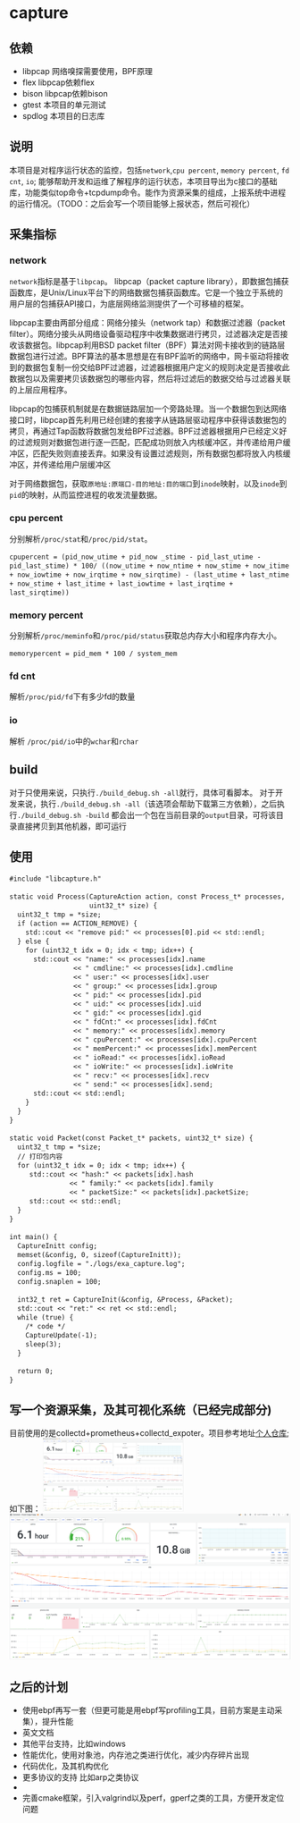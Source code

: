 # capture
## 依赖
* libpcap 网络嗅探需要使用，BPF原理
* flex libpcap依赖flex
* bison libpcap依赖bison
* gtest 本项目的单元测试
* spdlog 本项目的日志库

## 说明
本项目是对程序运行状态的监控，包括`network`,`cpu percent`, `memory percent`, `fd cnt`, `io`; 能够帮助开发和运维了解程序的运行状态，本项目导出为c接口的基础库，功能类似top命令+tcpdump命令。能作为资源采集的组成，上报系统中进程的运行情况。（TODO：之后会写一个项目能够上报状态，然后可视化）

## 采集指标
### network
`network`指标是基于`libpcap`。
libpcap（packet capture library），即数据包捕获函数库，是Unix/Linux平台下的网络数据包捕获函数库。它是一个独立于系统的用户层的包捕获API接口，为底层网络监测提供了一个可移植的框架。

libpcap主要由两部分组成：网络分接头（network tap）和数据过滤器（packet filter）。网络分接头从网络设备驱动程序中收集数据进行拷贝，过滤器决定是否接收该数据包。libpcap利用BSD packet filter（BPF）算法对网卡接收到的链路层数据包进行过滤。BPF算法的基本思想是在有BPF监听的网络中，网卡驱动将接收到的数据包复制一份交给BPF过滤器，过滤器根据用户定义的规则决定是否接收此数据包以及需要拷贝该数据包的哪些内容，然后将过滤后的数据交给与过滤器关联的上层应用程序。

libpcap的包捕获机制就是在数据链路层加一个旁路处理。当一个数据包到达网络接口时，libpcap首先利用已经创建的套接字从链路层驱动程序中获得该数据包的拷贝，再通过Tap函数将数据包发给BPF过滤器。BPF过滤器根据用户已经定义好的过滤规则对数据包进行逐一匹配，匹配成功则放入内核缓冲区，并传递给用户缓冲区，匹配失败则直接丢弃。如果没有设置过滤规则，所有数据包都将放入内核缓冲区，并传递给用户层缓冲区

对于网络数据包，获取`原地址:原端口-目的地址:目的端口`到`inode`映射，以及`inode`到`pid`的映射，从而监控进程的收发流量数据。

### cpu percent
分别解析`/proc/stat`和`/proc/pid/stat`。
```
cpupercent = (pid_now_utime + pid_now _stime - pid_last_utime - pid_last_stime) * 100/ ((now_utime + now_ntime + now_stime + now_itime + now_iowtime + now_irqtime + now_sirqtime) - (last_utime + last_ntime + now_stime + last_itime + last_iowtime + last_irqtime + last_sirqtime))
```

### memory percent
分别解析`/proc/meminfo`和`/proc/pid/status`获取总内存大小和程序内存大小。
```
memorypercent = pid_mem * 100 / system_mem
```

### fd cnt
解析`/proc/pid/fd`下有多少fd的数量

### io
解析 `/proc/pid/io`中的`wchar`和`rchar`

## build
对于只使用来说，只执行`./build_debug.sh -all`就行，具体可看脚本。
对于开发来说，执行`./build_debug.sh -all`（该选项会帮助下载第三方依赖），之后执行`./build_debug.sh -build`
都会出一个包在当前目录的`output`目录，可将该目录直接拷贝到其他机器，即可运行

## 使用
```
#include "libcapture.h"

static void Process(CaptureAction action, const Process_t* processes,
                    uint32_t* size) {
  uint32_t tmp = *size;
  if (action == ACTION_REMOVE) {
    std::cout << "remove pid:" << processes[0].pid << std::endl;
  } else {
    for (uint32_t idx = 0; idx < tmp; idx++) {
      std::cout << "name:" << processes[idx].name
                << " cmdline:" << processes[idx].cmdline
                << " user:" << processes[idx].user
                << " group:" << processes[idx].group
                << " pid:" << processes[idx].pid
                << " uid:" << processes[idx].uid
                << " gid:" << processes[idx].gid
                << " fdCnt:" << processes[idx].fdCnt
                << " memory:" << processes[idx].memory
                << " cpuPercent:" << processes[idx].cpuPercent
                << " memPercent:" << processes[idx].memPercent
                << " ioRead:" << processes[idx].ioRead
                << " ioWrite:" << processes[idx].ioWrite
                << " recv:" << processes[idx].recv
                << " send:" << processes[idx].send;
      std::cout << std::endl;
    }
  }
}

static void Packet(const Packet_t* packets, uint32_t* size) {
  uint32_t tmp = *size;
  // 打印包内容
  for (uint32_t idx = 0; idx < tmp; idx++) {
     std::cout << "hash:" << packets[idx].hash
               << " family:" << packets[idx].family
               << " packetSize:" << packets[idx].packetSize;
     std::cout << std::endl;
  }
}

int main() {
  CaptureInitt config;
  memset(&config, 0, sizeof(CaptureInitt));
  config.logfile = "./logs/exa_capture.log";
  config.ms = 100;
  config.snaplen = 100;

  int32_t ret = CaptureInit(&config, &Process, &Packet);
  std::cout << "ret:" << ret << std::endl;
  while (true) {
    /* code */
    CaptureUpdate(-1);
    sleep(3);
  }

  return 0;
}
```
## 写一个资源采集，及其可视化系统（已经完成部分)
目前使用的是collectd+prometheus+collectd_expoter。项目参考地址[个人仓库](https://github.com/reachithard/collectd);如下图：
<img src="./docs/resources/collectd.png" width="50%" height="50%" />
![资源采集及其可视化](./docs/resources/collectd.png)
## 之后的计划
* 使用ebpf再写一套（但更可能是用ebpf写profiling工具，目前方案是主动采集），提升性能
* 英文文档
* 其他平台支持，比如windows
* 性能优化，使用对象池，内存池之类进行优化，减少内存碎片出现
* 代码优化，及其机构优化
* 更多协议的支持 比如arp之类协议
* 
* 完善cmake框架，引入valgrind以及perf，gperf之类的工具，方便开发定位问题